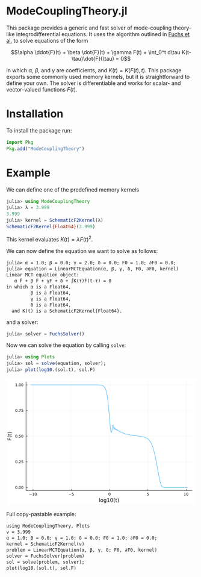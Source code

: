 # ModeCouplingTheory.jl

This package provides a generic and fast solver of mode-coupling theory-like integrodifferential equations. It uses the algorithm outlined in [Fuchs et al.](https://iopscience.iop.org/article/10.1088/0953-8984/3/26/022/meta) to solve equations of the form

$$\alpha \ddot{F}(t) + \beta \dot{F}(t) + \gamma F(t) + \int_0^t d\tau K(t-\tau)\dot{F}(\tau) = 0$$

in which $\alpha$, $\beta$, and $\gamma$ are coefficients, and $K(t) = K(F(t), t)$. This package exports some commonly used memory kernels, but it is straightforward to define your own. The solver is differentiable and works for scalar- and vector-valued functions $F(t)$. 

# Installation

To install the package run:

```julia
import Pkg
Pkg.add("ModeCouplingTheory")
```

# Example

We can define one of the predefined memory kernels 

```julia
julia> using ModeCouplingTheory
julia> λ = 3.999
3.999
julia> kernel = SchematicF2Kernel(λ)
SchematicF2Kernel{Float64}(3.999)
```
This kernel evaluates $K(t)=\lambda F(t)^2$.

We can now define the equation we want to solve as follows:

```
julia> α = 1.0; β = 0.0; γ = 2.0; δ = 0.0; F0 = 1.0; ∂F0 = 0.0;
julia> equation = LinearMCTEquation(α, β, γ, δ, F0, ∂F0, kernel)
Linear MCT equation object:
   α F̈ + β Ḟ + γF + δ + ∫K(τ)Ḟ(t-τ) = 0
in which α is a Float64,
         β is a Float64,
         γ is a Float64,
         δ is a Float64,
  and K(t) is a SchematicF2Kernel{Float64}.
```
and a solver:

```julia
julia> solver = FuchsSolver()
```

Now we can solve the equation by calling `solve`:

```julia
julia> using Plots
julia> sol = solve(equation, solver);
julia> plot(log10.(sol.t), sol.F)
```
![image](images/readmefig.png)

Full copy-pastable example:

```
using ModeCouplingTheory, Plots
ν = 3.999
α = 1.0; β = 0.0; γ = 1.0; δ = 0.0; F0 = 1.0; ∂F0 = 0.0;
kernel = SchematicF2Kernel(ν)
problem = LinearMCTEquation(α, β, γ, δ; F0, ∂F0, kernel)
solver = FuchsSolver(problem)
sol = solve(problem, solver);
plot(log10.(sol.t), sol.F)
```

